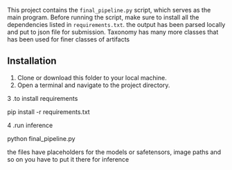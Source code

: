 This project contains the `final_pipeline.py` script, which serves as the main program. Before running the script, make sure to install all the dependencies listed in `requirements.txt`.
the output has been parsed locally and put to json file for submission.
Taxonomy has many more classes that has been used for finer classes of artifacts

## Installation

1. Clone or download this folder to your local machine.
2. Open a terminal and navigate to the project directory.

3 .to install requirements

pip install -r requirements.txt

4 .run inference 

python final_pipeline.py

the files have placeholders for the models or safetensors, image paths and so on you have to put it there for inference




